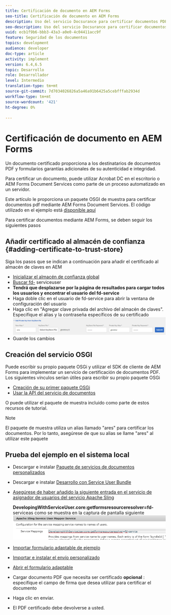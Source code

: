 ```yaml
---
title: Certificación de documento en AEM Forms
seo-title: Certificación de documento en AEM Forms
description: Uso del servicio Docsurance para certificar documentos PDF en AEM Forms
seo-description: Uso del servicio Docsurance para certificar documentos PDF en AEM Forms
uuid: ecb1f9b6-bbb3-43a3-a0e0-4c04411acc9f
feature: Seguridad de los documentos
topics: development
audience: developer
doc-type: article
activity: implement
version: 6.4,6.5
topic: Desarrollo
role: Desarrollador
level: Intermedio
translation-type: tm+mt
source-git-commit: 7d7034026826a5a46a91b6425a5cebfffab2934d
workflow-type: tm+mt
source-wordcount: '421'
ht-degree: 0%

---
```



# Certificación de documento en AEM Forms

Un documento certificado proporciona a los destinatarios de documentos PDF y formularios garantías adicionales de su autenticidad e integridad.

Para certificar un documento, puede utilizar Acrobat DC en el escritorio o AEM Forms Document Services como parte de un proceso automatizado en un servidor.

Este artículo le proporciona un paquete OSGI de muestra para certificar documentos pdf mediante AEM Forms Document Services. El código utilizado en el ejemplo está [disponible aquí](https://helpx.adobe.com/experience-manager/6-4/forms/using/aem-document-services-programmatically.html)

Para certificar documentos mediante AEM Forms, se deben seguir los siguientes pasos

## Añadir certificado al almacén de confianza {#adding-certificate-to-trust-store}

Siga los pasos que se indican a continuación para añadir el certificado al almacén de claves en AEM

* [Inicializar el almacén de confianza global](http://localhost:4502/libs/granite/security/content/truststore.html)
* [Buscar fd-](http://localhost:4502/security/users.html) serviceuser
* **Tendrá que desplazarse por la página de resultados para cargar todos los usuarios y encontrar el usuario del fd-service**
* Haga doble clic en el usuario de fd-service para abrir la ventana de configuración del usuario
* Haga clic en &quot;Agregar clave privada del archivo del almacén de claves&quot;. Especifique el alias y la contraseña específicos de su certificado
   ![add-certificate](assets/adding-certificate-keystore.PNG)
* Guarde los cambios

## Creación del servicio OSGI

Puede escribir su propio paquete OSGi y utilizar el SDK de cliente de AEM Forms para implementar un servicio de certificación de documentos PDF. Los siguientes vínculos serían útiles para escribir su propio paquete OSGi

* [Creación de su primer paquete OSGi](https://helpx.adobe.com/experience-manager/using/maven_arch13.html)
* [Usar la API del servicio de documentos](https://helpx.adobe.com/experience-manager/6-4/forms/using/aem-document-services-programmatically.html)

O puede utilizar el paquete de muestra incluido como parte de estos recursos de tutorial.

>[!NOTE]
>
>El paquete de muestra utiliza un alias llamado &quot;ares&quot; para certificar los documentos. Por lo tanto, asegúrese de que su alias se llame &quot;ares&quot; al utilizar este paquete

## Prueba del ejemplo en el sistema local

* Descargar e instalar [Paquete de servicios de documentos personalizados](/help/forms/assets/common-osgi-bundles/AEMFormsDocumentServices.core-1.0-SNAPSHOT.jar)
* Descargar e instalar [Desarrollo con Service User Bundle](/help/forms/assets/common-osgi-bundles/DevelopingWithServiceUser.jar)
* [Asegúrese de haber añadido la siguiente entrada en el servicio de asignador de usuarios del servicio Apache Sling](http://localhost:4502/system/console/configMgr)

   **DevelopingWithServiceUser.core:getformsresourceresolver=fd-** serviceas como se muestra en la captura de pantalla siguiente
   ![User-Mapper](assets/user-mapper-service.PNG)
* [Importar formulario adaptable de ejemplo](assets/certify-pdf-af.zip)
* [Importar e instalar el envío personalizado](assets/custom-submit-certify.zip)
* [Abrir el formulario adaptable](http://localhost:4502/content/dam/formsanddocuments/certifypdf/jcr:content?wcmmode=disabled)
* Cargar documento PDF que necesita ser certificado
   **opcional** : especifique el campo de firma que desea utilizar para certificar el documento
* Haga clic en enviar.
* El PDF certificado debe devolverse a usted.


